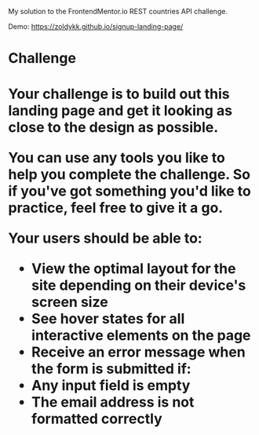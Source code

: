 
My solution to the FrontendMentor.io REST countries API challenge.

Demo: https://zoldykk.github.io/signup-landing-page/

<h1>Challenge<h1/>
  
Your challenge is to build out this landing page and get it looking as close to the design as possible.

You can use any tools you like to help you complete the challenge. So if you've got something you'd like to practice, feel free to give it a go.

Your users should be able to:
    <ul>
    <li>View the optimal layout for the site depending on their device's screen size</li>
    <li>See hover states for all interactive elements on the page</li>
    <li>Receive an error message when the form is submitted if:</li>
        <li>Any input field is empty</li>
        <li>The email address is not formatted correctly</li>
    </ul>

